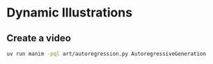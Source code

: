 # Dynamic Illustrations


## Create a video

```sh
uv run manim -pql art/autoregression.py AutoregressiveGeneration
```